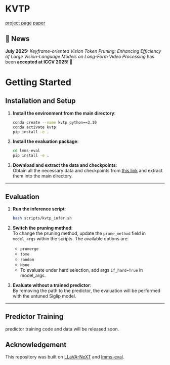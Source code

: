 # KVTP

[project page](https://1999lyd.github.io/)
[paper](https://arxiv.org/abs/2503.10742)
## 🚀 News  
**July 2025:** *Keyframe-oriented Vision Token Pruning: Enhancing Efficiency of Large Vision-Language Models on Long-Form Video Processing* has been **accepted at ICCV 2025**! 🎉
# Getting Started

## Installation and Setup
1. **Install the environment from the main directory**:
   ```bash
   conda create --name kvtp python==3.10
   conda activate kvtp
   pip install -e .
   ```

2. **Install the evaluation package**:
   ```bash
   cd lmms-eval
   pip install -e .
   ```

3. **Download and extract the data and checkpoints**:  
   Obtain all the necessary data and checkpoints from [this link](https://drive.google.com/drive/folders/16CMueWrw2HAJSWARRlitusxz-JhbYvR9?usp=sharing) and extract them into the main directory.

---

## Evaluation
1. **Run the inference script**:
   ```bash
   bash scripts/kvtp_infer.sh
   ```

2. **Switch the pruning method**:  
   To change the pruning method, update the `prune_method` field in `model_args` within the scripts. The available options are:
   - `prumerge`
   - `tome`
   - `random`
   - `None`
   - To evaluate under hard selection, add args `if_hard=True` in model_args.
   
3. **Evaluate without a trained predictor**:  
   By removing the path to the predictor, the evaluation will be performed with the untuned Siglip model.

---

## Predictor Training
predictor training code and data will be released soon.

## Acknowledgement
This repository was built on [LLaVA-NeXT](https://github.com/LLaVA-VL/LLaVA-NeXT.git) and [lmms-eval](https://github.com/EvolvingLMMs-Lab/lmms-eval).
